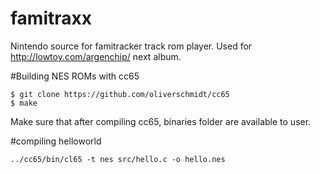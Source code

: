 famitraxx
=========

Nintendo source for famitracker track rom player. Used for http://lowtoy.com/argenchip/ next album.

#Building NES ROMs with cc65

```
$ git clone https://github.com/oliverschmidt/cc65
$ make
```

Make sure that after compiling cc65, binaries folder are available to user.

#compiling helloworld
```
../cc65/bin/cl65 -t nes src/hello.c -o hello.nes
```
